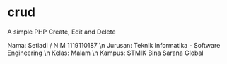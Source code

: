 # crud
A simple PHP Create, Edit and Delete

Nama: Setiadi / NIM 1119110187 \n
Jurusan: Teknik Informatika - Software Engineering \n
Kelas: Malam \n
Kampus: STMIK Bina Sarana Global
